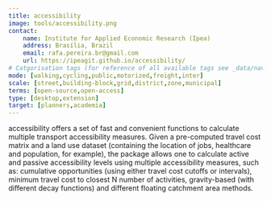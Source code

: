 ```yaml
---
title: accessibility
image: tools/accessibility.png
contact:
    name: Institute for Applied Economic Research (Ipea)
    address: Brasília, Brazil
    email: rafa.pereira.br@gmail.com
    url: https://ipeagit.github.io/accessibility/
# Catgorisation tags (for reference of all available tags see _data/navigation_tools.yml file):
mode: [walking,cycling,public,motorized,freight,inter]
scale: [street,building-block,grid,district,zone,municipal]
terms: [open-source,open-access]
type: [desktop,extension]
target: [planners,academia]
---
```


accessibility offers a set of fast and convenient functions to calculate multiple transport accessibility measures. Given a pre-computed travel cost matrix and a land use dataset (containing the location of jobs, healthcare and population, for example), the package allows one to calculate active and passive accessibility levels using multiple accessibility measures, such as: cumulative opportunities (using either travel cost cutoffs or intervals), minimum travel cost to closest N number of activities, gravity-based (with different decay functions) and different floating catchment area methods.